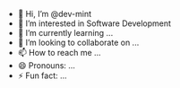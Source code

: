 - 👋 Hi, I’m @dev-mint
- 👀 I’m interested in Software Development
- 🌱 I’m currently learning ...
- 💞️ I’m looking to collaborate on ...
- 📫 How to reach me ...
- 😄 Pronouns: ...
- ⚡ Fun fact: ...

<!---
dev-mint/dev-mint is a ✨ special ✨ repository because its `README.md` (this file) appears on your GitHub profile.
You can click the Preview link to take a look at your changes.
--->
